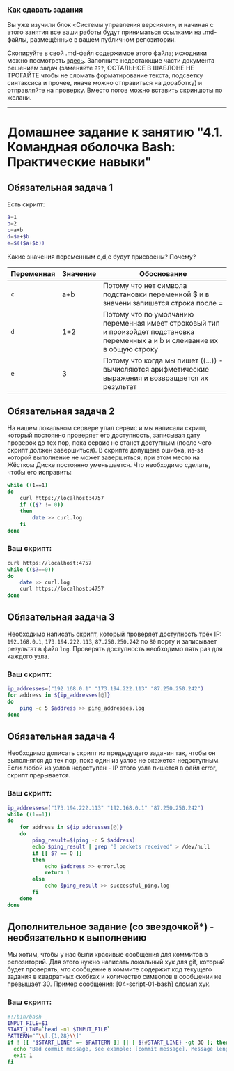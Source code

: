### Как сдавать задания

Вы уже изучили блок «Системы управления версиями», и начиная с этого занятия все ваши работы будут приниматься ссылками на .md-файлы, размещённые в вашем публичном репозитории.

Скопируйте в свой .md-файл содержимое этого файла; исходники можно посмотреть [здесь](https://raw.githubusercontent.com/netology-code/sysadm-homeworks/devsys10/04-script-01-bash/README.md). Заполните недостающие части документа решением задач (заменяйте `???`, ОСТАЛЬНОЕ В ШАБЛОНЕ НЕ ТРОГАЙТЕ чтобы не сломать форматирование текста, подсветку синтаксиса и прочее, иначе можно отправиться на доработку) и отправляйте на проверку. Вместо логов можно вставить скриншоты по желани.

---


# Домашнее задание к занятию "4.1. Командная оболочка Bash: Практические навыки"

## Обязательная задача 1

Есть скрипт:
```bash
a=1
b=2
c=a+b
d=$a+$b
e=$(($a+$b))
```

Какие значения переменным c,d,e будут присвоены? Почему?

| Переменная  | Значение | Обоснование                                                                                                                    |
| ------------- |----------|--------------------------------------------------------------------------------------------------------------------------------|
| `c`  | a+b      | Потому что нет символа подстановки переменной $ и в значени запишется строка после =                                           |
| `d`  | 1+2      | Потому что по умолчанию переменная имеет строковый тип и произойдет подстановка переменных a и b и слеивание их в общую строку |
| `e`  | 3        | Потому что когда мы пишет ((...)) - вычисляются арифметические выражения и возвращается их результат                           |


## Обязательная задача 2
На нашем локальном сервере упал сервис и мы написали скрипт, который постоянно проверяет его доступность, записывая дату проверок до тех пор, пока сервис не станет доступным (после чего скрипт должен завершиться). В скрипте допущена ошибка, из-за которой выполнение не может завершиться, при этом место на Жёстком Диске постоянно уменьшается. Что необходимо сделать, чтобы его исправить:
```bash
while ((1==1)
do
	curl https://localhost:4757
	if (($? != 0))
	then
		date >> curl.log
	fi
done
```

### Ваш скрипт:
```bash
curl https://localhost:4757
while (($?==0))
do
	date >> curl.log
	curl https://localhost:4757
done
```

## Обязательная задача 3
Необходимо написать скрипт, который проверяет доступность трёх IP: `192.168.0.1`, `173.194.222.113`, `87.250.250.242` по `80` порту и записывает результат в файл `log`. Проверять доступность необходимо пять раз для каждого узла.

### Ваш скрипт:
```bash
ip_addresses=("192.168.0.1" "173.194.222.113" "87.250.250.242")
for address in ${ip_addresses[@]}
do
	ping -c 5 $address >> ping_addresses.log
done
```

## Обязательная задача 4
Необходимо дописать скрипт из предыдущего задания так, чтобы он выполнялся до тех пор, пока один из узлов не окажется недоступным. Если любой из узлов недоступен - IP этого узла пишется в файл error, скрипт прерывается.

### Ваш скрипт:
```bash
ip_addresses=("173.194.222.113" "192.168.0.1" "87.250.250.242")
while ((1==1))
do
	for address in ${ip_addresses[@]}
	do
		ping_result=$(ping -c 5 $address)
		echo $ping_result | grep "0 packets received" > /dev/null
		if [[ $? == 0 ]]
		then
			echo $address >> error.log
			return 1
		else
			echo $ping_result >> successful_ping.log
		fi
	done
done
```

## Дополнительное задание (со звездочкой*) - необязательно к выполнению

Мы хотим, чтобы у нас были красивые сообщения для коммитов в репозиторий. Для этого нужно написать локальный хук для git, который будет проверять, что сообщение в коммите содержит код текущего задания в квадратных скобках и количество символов в сообщении не превышает 30. Пример сообщения: \[04-script-01-bash\] сломал хук.

### Ваш скрипт:
```bash
#!/bin/bash
INPUT_FILE=$1
START_LINE=`head -n1 $INPUT_FILE`
PATTERN="^\\[.{1,28}\\]"
if ! [[ "$START_LINE" =~ $PATTERN ]] || [ ${#START_LINE} -gt 30 ]; then
  echo "Bad commit message, see example: [commit message]. Message length <= 30 symbols"
  exit 1
fi
```
